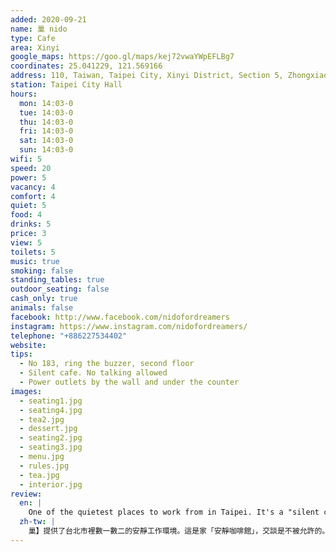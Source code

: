 ```yaml
---
added: 2020-09-21
name: 巢 nido
type: Cafe
area: Xinyi
google_maps: https://goo.gl/maps/kej72vwaYWpEFLBg7
coordinates: 25.041229, 121.569166
address: 110, Taiwan, Taipei City, Xinyi District, Section 5, Zhongxiao East Road, 183號2樓
station: Taipei City Hall
hours:
  mon: 14:03-0
  tue: 14:03-0
  thu: 14:03-0
  fri: 14:03-0
  sat: 14:03-0
  sun: 14:03-0
wifi: 5
speed: 20
power: 5
vacancy: 4
comfort: 4
quiet: 5
food: 4
drinks: 5
price: 3
view: 5
toilets: 5
music: true
smoking: false
standing_tables: true
outdoor_seating: false
cash_only: true
animals: false
facebook: http://www.facebook.com/nidofordreamers
instagram: https://www.instagram.com/nidofordreamers/
telephone: "+886227534402"
website: 
tips:
  - No 183, ring the buzzer, second floor
  - Silent cafe. No talking allowed
  - Power outlets by the wall and under the counter
images:
  - seating1.jpg
  - seating4.jpg
  - tea2.jpg
  - dessert.jpg
  - seating2.jpg
  - seating3.jpg
  - menu.jpg
  - rules.jpg
  - tea.jpg
  - interior.jpg
review:
  en: |
    One of the quietest places to work from in Taipei. It's a "silent cafe" so talking isn't allowed. Despite the unappealing outside, the inside looks very modern and clean. There is calm background music, comfortable seats, power outlets, and fast WiFi. Desserts, tea, coffee are available. To access, look for no. 183 and ring the buzzer for "nido", then head to the second floor. It can get busy in the afternoon, so it's best to arrive early to get a good seat.
  zh-tw: |
    巢】提供了台北市裡數一數二的安靜工作環境。這是家「安靜咖啡館」，交談是不被允許的。雖然外觀並不起眼，但裡頭的陳設相當簡潔時尚，我們期待的咖啡廳形象在這裡一一映現：沈穩而低調的音樂、舒適的座位空間、足夠的充電座、快速的WiFi。店內也提供茶、咖啡和甜點。如果你也想來，請找找183號並按【巢】的電鈴，再往二樓走就是了，下午時段經常客滿，建議提早來找個好位置。
---
```


